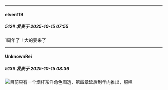 ﻿
*****

####  elven119  
##### 512#       发表于 2025-10-15 07:55

1周年了！大的要来了


*****

####  UnknownRei  
##### 513#       发表于 2025-10-15 08:36

<img src="https://static.stage1st.com/image/smiley/face2017/025.png" referrerpolicy="no-referrer">目前只有一个烟杆东洋角色图透，第四章延后到年内推出，服哩

